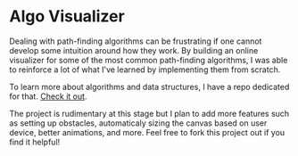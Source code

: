 # Algo Visualizer

Dealing with path-finding algorithms can be frustrating if one cannot develop some intuition around how they work. By building an online visualizer for some of the most common path-finding algorithms, I was able to reinforce a lot of what I've learned by implementing them from scratch.

To learn more about algorithms and data structures, I have a repo dedicated for that. [Check it out](https://github.com/GoodluckH/learn/tree/main/Computer%20Science).

The project is rudimentary at this stage but I plan to add more features such as setting up obstacles, automaticaly sizing the canvas based on user device, better animations, and more. Feel free to fork this project out if you find it helpful!

